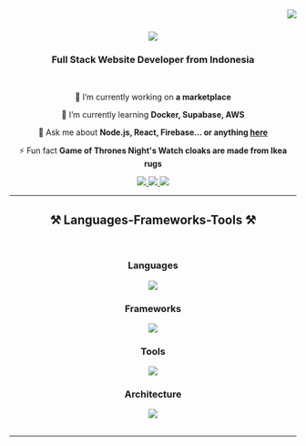 <img align="right" src="https://visitor-badge.laobi.icu/badge?page_id=xyzencode.xyzencode" />

<h1 align="center">
    <img src="https://readme-typing-svg.herokuapp.com/?font=Righteous&size=35&center=true&vCenter=true&width=500&height=70&duration=4000&lines=Hi+There!+👋;+I'm+Muhammad+Adriansyah!;" />
</h1>

<h3 align="center">Full Stack Website Developer  from Indonesia</h3>

<br/>

<div align="center">
 
 🔭 I’m currently working on **a marketplace**
 
 🌱 I’m currently learning **Docker, Supabase, AWS**

💬 Ask me about **Node.js, React, Firebase... or anything [here](https://github.com/xyzencode/xyzencode/issues)**

⚡ Fun fact **Game of Thrones Night's Watch cloaks are made from Ikea rugs**

 </div>
 
<div align="center"> 
  <a href="mailto:creator@xyzen.tech">
    <img src="https://img.shields.io/badge/Gmail-333333?style=for-the-badge&logo=gmail&logoColor=red" />
  </a>
  <a href="https://linkedin.com/in/xyzencode" target="_blank">
    <img src="https://img.shields.io/badge/LinkedIn-0077B5?style=for-the-badge&logo=linkedin&logoColor=white" target="_blank" />
  </a>
  <a href="https://xyzen.tech" target="_blank">
     <img src="https://img.shields.io/badge/Portfolio-FF5722?style=for-the-badge&logo=todoist&logoColor=white" target="_blank" /> <!-- sqlite, safari, google-chrome are other good icon options -->
  </a>
</div>

 <hr/>
 
<h2 align="center">⚒️ Languages-Frameworks-Tools ⚒️</h2>
<br/>

<h3 align="center">Languages</h3>
<div align="center">
    <img src="https://skillicons.dev/icons?i=javascript,typescript,html,css,php,sass,bash,powershell,regex" />
</div>

<h3 align="center">Frameworks</h3>
<div align="center">
    <img src="https://skillicons.dev/icons?i=react,angular,bootstrap,express,nextjs,tailwind,fastapi,remix,prisma,graphql,webpack" />
</div>

<h3 align="center">Tools</h3>
<div align="center">
    <img src="https://skillicons.dev/icons?i=vscode,github,figma,git,docker,nginx,heroku,mongodb,firebase,supabase,sqlite,postman,rollupjs,bun,npm" />
</div>

<h3 align="center">Architecture</h3>
<div align="center">
    <img src="https://skillicons.dev/icons?i=autocad,sketchup" />
</div>


<br/>
<hr/>
